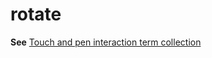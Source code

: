 # rotate

**See** [Touch and pen interaction term collection](../term-collections/touch-pen-interaction-terms.md)
